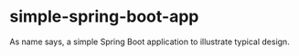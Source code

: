 # simple-spring-boot-app
As name says, a simple Spring Boot application to illustrate typical design.
